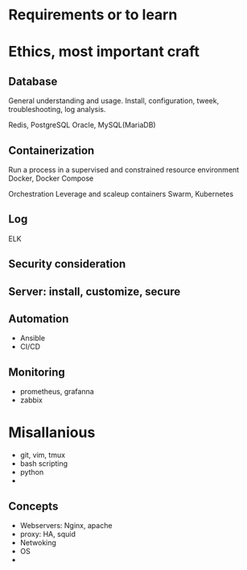 # Requirements or to learn

# Ethics, most important craft

## Database
General understanding and usage.
Install, configuration, tweek, troubleshooting, log analysis.

Redis, PostgreSQL
Oracle, MySQL(MariaDB)

## Containerization
Run a process in a supervised and constrained resource environment
Docker, Docker Compose

Orchestration
Leverage and scaleup containers
Swarm, Kubernetes

## Log
ELK

## Security consideration

## Server: install, customize, secure

## Automation
* Ansible
* CI/CD

## Monitoring
* prometheus, grafanna
* zabbix

## 

# Misallanious
* git, vim, tmux
* bash scripting
* python
* 

## Concepts
* Webservers: Nginx, apache
* proxy: HA, squid
* Netwoking 
* OS
* 
